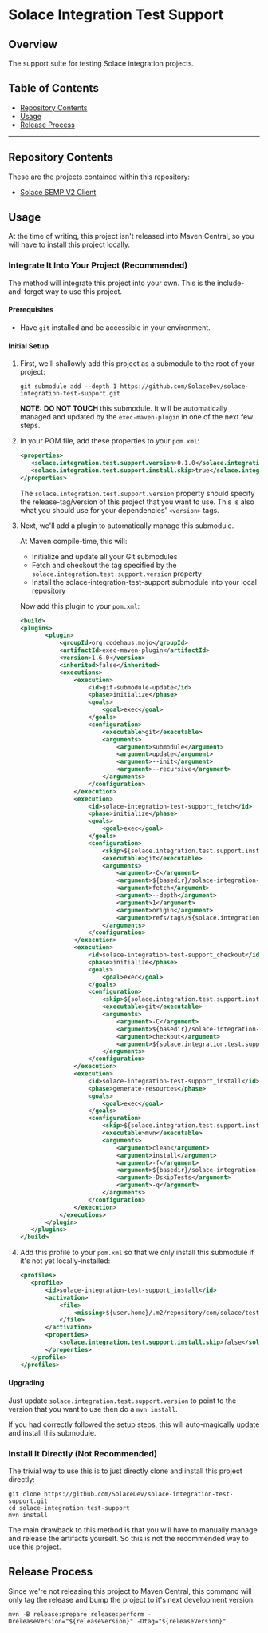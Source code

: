 # Solace Integration Test Support

## Overview

The support suite for testing Solace integration projects.

## Table of Contents
* [Repository Contents](#repository-contents)
* [Usage](#usage)
* [Release Process](#release-process)
---

## Repository Contents
These are the projects contained within this repository:
* [Solace SEMP V2 Client](./semp-client)

## Usage

At the time of writing, this project isn't released into Maven Central, so you will have to install this project locally.

### Integrate It Into Your Project (Recommended)

The method will integrate this project into your own. This is the include-and-forget way to use this project.

#### Prerequisites

* Have `git` installed and be accessible in your environment.

#### Initial Setup

1. First, we'll shallowly add this project as a submodule to the root of your project:
    ```shell script
    git submodule add --depth 1 https://github.com/SolaceDev/solace-integration-test-support.git
    ```
   **NOTE:** **DO NOT TOUCH** this submodule. It will be automatically managed and updated by the `exec-maven-plugin` in one of the next few steps.
1. In your POM file, add these properties to your `pom.xml`:
    ```xml
   <properties>
       <solace.integration.test.support.version>0.1.0</solace.integration.test.support.version>
       <solace.integration.test.support.install.skip>true</solace.integration.test.support.install.skip>
   </properties>
    ```
   The `solace.integration.test.support.version` property should specify the release-tag/version of this project that you want to use. This is also what you should use for your dependencies' `<version>` tags.
1. Next, we'll add a plugin to automatically manage this submodule.

    At Maven compile-time, this will:
    * Initialize and update all your Git submodules
    * Fetch and checkout the tag specified by the `solace.integration.test.support.version` property
    * Install the solace-integration-test-support submodule into your local repository

    Now add this plugin to your `pom.xml`:
    ```xml
   <build>
   <plugins>
           <plugin>
               <groupId>org.codehaus.mojo</groupId>
               <artifactId>exec-maven-plugin</artifactId>
               <version>1.6.0</version>
               <inherited>false</inherited>
               <executions>
                   <execution>
                       <id>git-submodule-update</id>
                       <phase>initialize</phase>
                       <goals>
                           <goal>exec</goal>
                       </goals>
                       <configuration>
                           <executable>git</executable>
                           <arguments>
                               <argument>submodule</argument>
                               <argument>update</argument>
                               <argument>--init</argument>
                               <argument>--recursive</argument>
                           </arguments>
                       </configuration>
                   </execution>
                   <execution>
                       <id>solace-integration-test-support_fetch</id>
                       <phase>initialize</phase>
                       <goals>
                           <goal>exec</goal>
                       </goals>
                       <configuration>
                           <skip>${solace.integration.test.support.install.skip}</skip>
                           <executable>git</executable>
                           <arguments>
                               <argument>-C</argument>
                               <argument>${basedir}/solace-integration-test-support/</argument>
                               <argument>fetch</argument>
                               <argument>--depth</argument>
                               <argument>1</argument>
                               <argument>origin</argument>
                               <argument>refs/tags/${solace.integration.test.support.version}:refs/tags/${solace.integration.test.support.version}</argument>
                           </arguments>
                       </configuration>
                   </execution>
                   <execution>
                       <id>solace-integration-test-support_checkout</id>
                       <phase>initialize</phase>
                       <goals>
                           <goal>exec</goal>
                       </goals>
                       <configuration>
                           <skip>${solace.integration.test.support.install.skip}</skip>
                           <executable>git</executable>
                           <arguments>
                               <argument>-C</argument>
                               <argument>${basedir}/solace-integration-test-support/</argument>
                               <argument>checkout</argument>
                               <argument>${solace.integration.test.support.version}</argument>
                           </arguments>
                       </configuration>
                   </execution>
                   <execution>
                       <id>solace-integration-test-support_install</id>
                       <phase>generate-resources</phase>
                       <goals>
                           <goal>exec</goal>
                       </goals>
                       <configuration>
                           <skip>${solace.integration.test.support.install.skip}</skip>
                           <executable>mvn</executable>
                           <arguments>
                               <argument>clean</argument>
                               <argument>install</argument>
                               <argument>-f</argument>
                               <argument>${basedir}/solace-integration-test-support/</argument>
                               <argument>-DskipTests</argument>
                               <argument>-q</argument>
                           </arguments>
                       </configuration>
                   </execution>
               </executions>
           </plugin>
       </plugins>
   </build>
    ```
1. Add this profile to your `pom.xml` so that we only install this submodule if it's not yet locally-installed:
    ```xml
   <profiles>
       <profile>
           <id>solace-integration-test-support_install</id>
           <activation>
               <file>
                   <missing>${user.home}/.m2/repository/com/solace/test/integration/solace-integration-test-support/${solace.integration.test.support.version}</missing>
               </file>
           </activation>
           <properties>
               <solace.integration.test.support.install.skip>false</solace.integration.test.support.install.skip>
           </properties>
       </profile>
   </profiles>
    ```

#### Upgrading

Just update `solace.integration.test.support.version` to point to the version that you want to use then do a `mvn install`.

If you had correctly followed the setup steps, this will auto-magically update and install this submodule. 

### Install It Directly (Not Recommended)

The trivial way to use this is to just directly clone and install this project directly:

```shell script
git clone https://github.com/SolaceDev/solace-integration-test-support.git
cd solace-integration-test-support
mvn install
```

The main drawback to this method is that you will have to manually manage and release the artifacts yourself. So this is not the recommended way to use this project.

## Release Process

Since we're not releasing this project to Maven Central, this command will only tag the release and bump the project to it's next development version.

```shell script
mvn -B release:prepare release:perform -DreleaseVersion="${releaseVersion}" -Dtag="${releaseVersion}"
```
